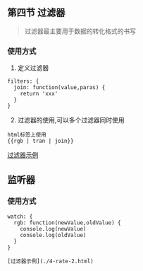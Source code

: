 ## 第四节 过滤器
> 过滤器最主要用于数据的转化格式的书写

### 使用方式
1. 定义过滤器
~~~
filters: {
  join: function(value,paras) {
    return 'xxx'
  }
}
~~~

2. 过滤器的使用,可以多个过滤器同时使用
~~~
html标签上使用
{{rgb | tran | join}}
~~~

[过滤器示例](./4-rate-1.html)

## 监听器

### 使用方式
~~~
watch: {
  rgb: function(newValue,oldValue) {
    console.log(newValue)
    console.log(oldValue)
  }
}

[过滤器示例](./4-rate-2.html)

